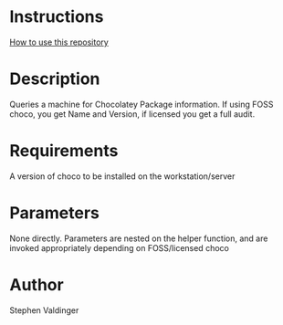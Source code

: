 # Instructions
[How to use this repository](../../README.md)

# Description

Queries a machine for Chocolatey Package information. If using FOSS choco, you get Name and Version, if licensed you get a full audit.

# Requirements

A version of choco to be installed on the workstation/server

# Parameters

None directly. Parameters are nested on the helper function, and are invoked appropriately depending on FOSS/licensed choco

# Author
Stephen Valdinger